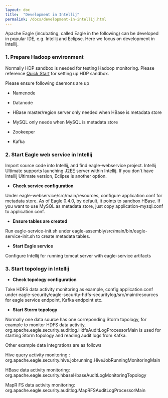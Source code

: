 ```yaml
---
layout: doc
title:  "Development in Intellij"
permalink: /docs/development-in-intellij.html
---
```


Apache Eagle (incubating, called Eagle in the following) can be developed in popular IDE, e.g. Intellij and Eclipse. Here we focus on development in Intellij.

### 1. Prepare Hadoop environment

Normally HDP sandbox is needed for testing Hadoop monitoring. Please reference [Quick Start](/docs/quick-start.html) for setting up HDP sandbox.

Please ensure following daemons are up

* Namenode

* Datanode

* HBase master/region server only needed when HBase is metadata store

* MySQL only neede when MySQL is metadata store

* Zookeeper

* Kafka

### 2. Start Eagle web service in Intellij

Import source code into Intellij, and find eagle-webservice project. Intellij Ultimate supports launching J2EE server within Intellij. If you don't have 
Intellij Ultimate version, Eclipse is another option. 

* **Check service configuration**

Under eagle-webservice/src/main/resources, configure application.conf for metadata store. As of Eagle 0.4.0, by default, it points to sandbox HBase. If you want to use MySQL as metadata store, just copy application-mysql.conf to application.conf.

* **Ensure tables are created**

Run eagle-service-init.sh under eagle-assembly/src/main/bin/eagle-service-init.sh to create metadata tables.

* **Start Eagle service**

Configure Intellij for running tomcat server with eagle-service artifacts

### 3. Start topology in Intellij

* **Check topology configuration**

Take HDFS data activity monitoring as example, config application.conf under eagle-security/eagle-security-hdfs-securitylog/src/main/resources for eagle service endpoint, Kafka endpoint etc.

* **Start Storm topology**

Normally one data source has one correponding Storm topology, for example to monitor HDFS data activity, org.apache.eagle.security.auditlog.HdfsAuditLogProcessorMain is used for starting Storm topology and reading audit logs from Kafka.

Other example data integrations are as follows

Hive query activity monitoring : org.apache.eagle.security.hive.jobrunning.HiveJobRunningMonitoringMain

HBase data activity monitoring: org.apache.eagle.security.hbaseHbaseAuditLogMonitoringTopology

MapR FS data activity monitoring: org.apache.eagle.security.auditlog.MapRFSAuditLogProcessorMain

